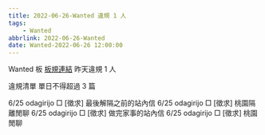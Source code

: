 ```yaml
---
title: 2022-06-26-Wanted 違規 1 人
tags:
    - Wanted
abbrlink: 2022-06-26-Wanted
date: Wanted-2022-06-26 12:00:00
---
```

Wanted 板 [板規連結](https://www.ptt.cc/bbs/Wanted/M.1608829773.A.D3B.html)
昨天違規 1 人
<!-- more -->

違規清單
單日不得超過 3 篇

6/25 odagirijo □ [徵求] 最後解隔之前的站內信
6/25 odagirijo □ [徵求] 桃園隔離閒聊
6/25 odagirijo □ [徵求] 做完家事的站內信
6/25 odagirijo □ [徵求] 桃園閒聊